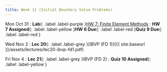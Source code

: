 ```yaml
---
title: Week 11 (Initial Boundary Value Problems)
---
```


Mon Oct 31
: **Lab**{: .label .label-purple }[HW 7: Finite Element Methods](https://classroom.github.com/a/7GIunXuq)
: **HW 7 Assigned**{: .label .label-yellow }**HW 6 Due**{: .label .label-red }**Quiz 9 Due**{: .label .label-red }

Wed Nov 2
: **Lec 20**{: .label .label-grey }[IBVP (FD 1)]({{ site.baseurl }}/assets/lectures/lec20-ibvp-fd1.pdf)

Fri Nov 4
: **Lec 21**{: .label .label-grey }IBVP (FD 2)
: **Quiz 10 Assigned**{: .label .label-yellow }